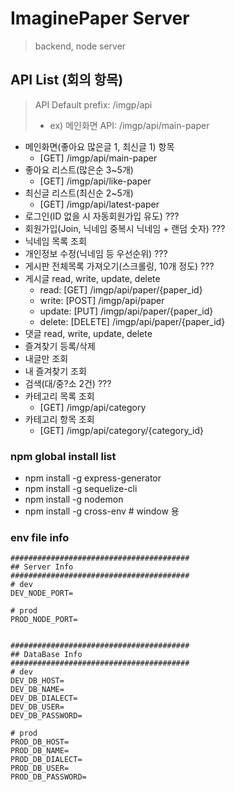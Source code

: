 # ImaginePaper Server 
 > backend, node server

## API List (회의 항목)
 > API Default prefix: /imgp/api
 > - ex) 메인화면 API: /imgp/api/main-paper

  * 메인화면(좋아요 많은글 1, 최신글 1) 항목
    - [GET] /imgp/api/main-paper
  * 좋아요 리스트(많은순 3~5개)
    - [GET] /imgp/api/like-paper
  * 최신글 리스트(최신순 2~5개)
    - [GET] /imgp/api/latest-paper
  * 로그인(ID 없을 시 자동회원가입 유도) ???
  * 회원가입(Join, 닉네임 중복시 닉네임 + 랜덤 숫자) ???
  * 닉네임 목록 조회
  * 개인정보 수정(닉네임 등 우선순위) ???
  * 게시판 전체목록 가져오기(스크롤링, 10개 정도) ???
  * 게시글 read, write, update, delete
    - read: [GET] /imgp/api/paper/{paper_id}
    - write: [POST] /imgp/api/paper
    - update: [PUT] /imgp/api/paper/{paper_id}
    - delete: [DELETE] /imgp/api/paper/{paper_id}
  * 댓글 read, write, update, delete
  * 즐겨찾기 등록/삭제
  * 내글만 조회
  * 내 즐겨찾기 조회
  * 검색(대/중?소 2건) ???
  * 카테고리 목록 조회
    - [GET] /imgp/api/category
  * 카테고리 항목 조회
    - [GET] /imgp/api/category/{category_id}

### npm global install list
  * npm install -g express-generator
  * npm install -g sequelize-cli
  * npm install -g nodemon
  * npm install -g cross-env  # window 용


### env file info
~~~
########################################
## Server Info
########################################
# dev
DEV_NODE_PORT=

# prod
PROD_NODE_PORT=


########################################
## DataBase Info
########################################
# dev
DEV_DB_HOST=
DEV_DB_NAME=
DEV_DB_DIALECT=
DEV_DB_USER=
DEV_DB_PASSWORD=

# prod
PROD_DB_HOST=
PROD_DB_NAME=
PROD_DB_DIALECT=
PROD_DB_USER=
PROD_DB_PASSWORD=
~~~
